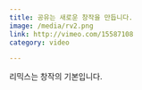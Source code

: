 ```yaml
---
title: 공유는 새로운 창작을 만듭니다.
image: /media/rv2.png
link: http://vimeo.com/15587108
category: video

---
```


리믹스는 창작의 기본입니다.